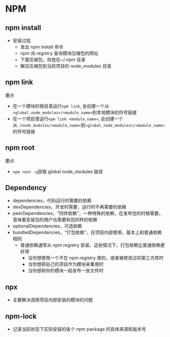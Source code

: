 # NPM

## npm install

- 安装过程
  - 发出 npm install 命令
  - npm 向 registry 查询模块压缩包的网址
  - 下载压缩包，存放在~/.npm 目录
  - 解压压缩包到当前项目的 node_modules 目录

## npm link

要点

- 在一个模块的根目录运行`npm link`, 会创建一个从`<global_node_modules>/<module_name>`到本地模块的符号链接
- 在一个项目里运行`npm link <module_name>`, 会创建一个从`./node_modules/<module_name>`到`<global_node_modules>/<module_name>`的符号链接

## npm root

要点

- `npm root -g`获取 global node_modules 路径

## Dependency

- dependencies，代码运行时需要的依赖
- devDependencies，开发时需要，运行时不再需要的依赖
- peerDependencies，“同伴依赖”，一种特殊的依赖，在发布包的时候需要。意味着安装包的用户也需要和包同样的依赖
- optionalDependencies，可选依赖
- bundledDependencies，“打包依赖”，在项目内部使用，基本上和普通依赖相同
  - 普通依赖通常从 npm registry 安装，这些情况下，打包依赖比普通依赖更好用
    - 当你想使用一个不在 npm registry 里的，或者被修改过的第三方库时
    - 当你想把自己的项目作为模块来重用时
    - 当你想和你的模块一起发布一些文件时

## npx

- 主要解决调用项目内部安装的模块的问题

## npm-lock

- 记录当前状态下实际安装的各个 npm package 的具体来源和版本号
